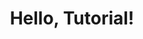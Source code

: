 ---
title: "Hello, Tutorial!"
output: 
  teachdown::tutorial:
    toc_float:
      collapsed: true
runtime: shiny_prerendered
---